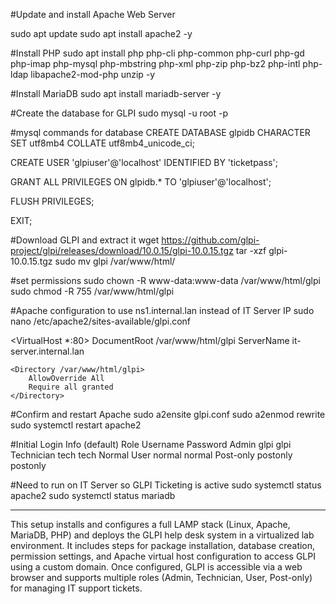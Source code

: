 
#Update and install Apache Web Server

sudo apt update 
sudo apt install apache2 -y

#Install PHP
sudo apt install php php-cli php-common php-curl php-gd php-imap php-mysql php-mbstring php-xml php-zip php-bz2 php-intl php-ldap libapache2-mod-php unzip -y

#Install MariaDB
sudo apt install mariadb-server -y

#Create the database for GLPI
sudo mysql -u root -p

#mysql commands for database
CREATE DATABASE glpidb CHARACTER SET utf8mb4 COLLATE utf8mb4_unicode_ci;

CREATE USER 'glpiuser'@'localhost' IDENTIFIED BY 'ticketpass';

GRANT ALL PRIVILEGES ON glpidb.* TO 'glpiuser'@'localhost';

FLUSH PRIVILEGES;

EXIT;

#Download GLPI and extract it
wget https://github.com/glpi-project/glpi/releases/download/10.0.15/glpi-10.0.15.tgz
tar -xzf glpi-10.0.15.tgz
sudo mv glpi /var/www/html/

#set permissions
sudo chown -R www-data:www-data /var/www/html/glpi
sudo chmod -R 755 /var/www/html/glpi

#Apache configuration to use ns1.internal.lan instead of IT Server IP
sudo nano /etc/apache2/sites-available/glpi.conf

<VirtualHost *:80>
    DocumentRoot /var/www/html/glpi
    ServerName it-server.internal.lan

    <Directory /var/www/html/glpi>
        AllowOverride All
        Require all granted
    </Directory>
</VirtualHost>

#Confirm and restart Apache 
sudo a2ensite glpi.conf
sudo a2enmod rewrite
sudo systemctl restart apache2

#Initial Login Info (default)
Role	     Username	    Password
Admin	       glpi	      glpi
Technician     tech	      tech
Normal User    normal	      normal
Post-only      postonly	      postonly



#Need to run on IT Server so GLPI Ticketing is active
sudo systemctl status apache2
sudo systemctl status mariadb

-------------------------------------------------------------------------------------------------
This setup installs and configures a full LAMP stack (Linux, Apache, MariaDB, PHP) and deploys the GLPI help desk system in a virtualized lab environment. It includes steps for package installation, database creation, permission settings, and Apache virtual host configuration to access GLPI using a custom domain. Once configured, GLPI is accessible via a web browser and supports multiple roles (Admin, Technician, User, Post-only) for managing IT support tickets.

